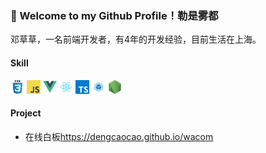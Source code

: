 ### 👋 Welcome to my Github Profile！勒是雾都

邓草草，一名前端开发者，有4年的开发经验，目前生活在上海。

#### Skill

<code><img src="css.png" width="22" /></code>
<code><img src="javascript.png" width="22" /></code>
<code><img src="vue.png" width="22" /></code>
<code><img src="react.png" width="22" /></code>
<code><img src="typescript.png" width="22" /></code>
<code><img src="webpack.png" width="22" /></code>
<code><img src="nodejs.png" width="22" /></code>

#### Project

- 在线白板<a href="https://dengcaocao.github.io/wacom">https://dengcaocao.github.io/wacom</a>

<!--
**Dengcaocao/Dengcaocao** is a ✨ _special_ ✨ repository because its `README.md` (this file) appears on your GitHub profile.

Here are some ideas to get you started:

- 🔭 I’m currently working on ...
- 🌱 I’m currently learning ...
- 👯 I’m looking to collaborate on ...
- 🤔 I’m looking for help with ...
- 💬 Ask me about ...
- 📫 How to reach me: ...
- 😄 Pronouns: ...
- ⚡ Fun fact: ...
-->
